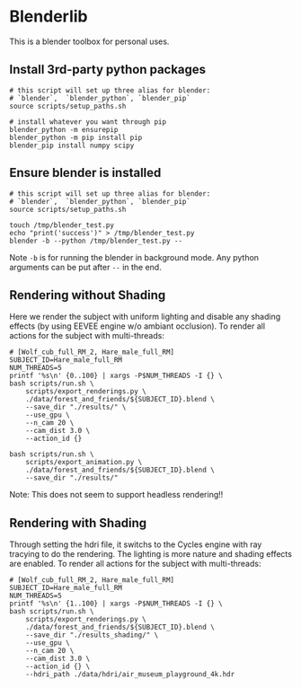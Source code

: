 # Blenderlib

This is a blender toolbox for personal uses.

## Install 3rd-party python packages

```
# this script will set up three alias for blender:
# `blender`,  `blender_python`, `blender_pip`
source scripts/setup_paths.sh

# install whatever you want through pip
blender_python -m ensurepip
blender_python -m pip install pip
blender_pip install numpy scipy
```

## Ensure blender is installed

```
# this script will set up three alias for blender:
# `blender`,  `blender_python`, `blender_pip`
source scripts/setup_paths.sh

touch /tmp/blender_test.py
echo "print('success')" > /tmp/blender_test.py
blender -b --python /tmp/blender_test.py --  
```
Note `-b` is for running the blender in background mode. Any python arguments can be put after `--` in the end.


## Rendering without Shading

Here we render the subject with uniform lighting and disable any shading effects (by using EEVEE engine w/o ambiant occlusion). To render all actions for the subject with multi-threads:
```
# [Wolf_cub_full_RM_2, Hare_male_full_RM]
SUBJECT_ID=Hare_male_full_RM
NUM_THREADS=5
printf '%s\n' {0..100} | xargs -P$NUM_THREADS -I {} \
bash scripts/run.sh \
    scripts/export_renderings.py \
    ./data/forest_and_friends/${SUBJECT_ID}.blend \
    --save_dir "./results/" \
    --use_gpu \
    --n_cam 20 \
    --cam_dist 3.0 \
    --action_id {}

bash scripts/run.sh \
    scripts/export_animation.py \
    ./data/forest_and_friends/${SUBJECT_ID}.blend \
    --save_dir "./results/"
```
Note: This does not seem to support headless rendering!!


## Rendering with Shading

Through setting the hdri file, it switchs to the Cycles engine with ray tracying to do the rendering. The lighting is more nature and shading effects are enabled. To render all actions for the subject with multi-threads:
```
# [Wolf_cub_full_RM_2, Hare_male_full_RM]
SUBJECT_ID=Hare_male_full_RM
NUM_THREADS=5
printf '%s\n' {1..100} | xargs -P$NUM_THREADS -I {} \
bash scripts/run.sh \
    scripts/export_renderings.py \
    ./data/forest_and_friends/${SUBJECT_ID}.blend \
    --save_dir "./results_shading/" \
    --use_gpu \
    --n_cam 20 \
    --cam_dist 3.0 \
    --action_id {} \
    --hdri_path ./data/hdri/air_museum_playground_4k.hdr
```